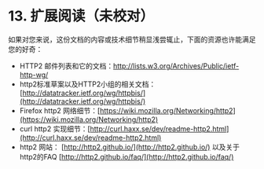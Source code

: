 # 13. 扩展阅读（未校对）

如果对您来说，这份文档的内容或技术细节稍显浅尝辄止，下面的资源也许能满足您的好奇：

- HTTP2 邮件列表和它的文档：[http://lists.w3.org/Archives/Public/ietf-
http-wg/](http://lists.w3.org/Archives/Public/ietf-%20http-wg/)
- http2标准草案以及HTTP2小组的相关文档：[http://datatracker.ietf.org/wg/httpbis/](http://datatracker.ietf.org/wg/httpbis/)
- Firefox http2 网络细节：[https://wiki.mozilla.org/Networking/http2](https://wiki.mozilla.org/Networking/http2)
- curl http2 实现细节：[http://curl.haxx.se/dev/readme-http2.html](http://curl.haxx.se/dev/readme-http2.html)
- http2 网站： [http://http2.github.io/](http://http2.github.io/) 以及关于http2的FAQ [http://http2.github.io/faq/](http://http2.github.io/faq/)
